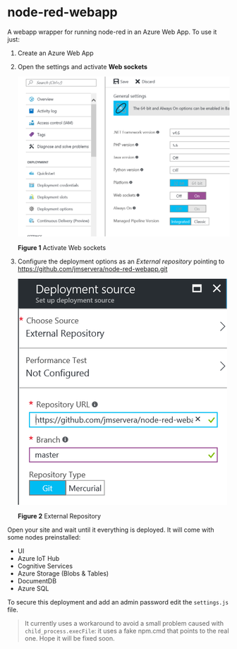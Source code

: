 # node-red-webapp
A webapp wrapper for running node-red in an Azure Web App.
To use it just:

1. Create an Azure Web App
1. Open the settings and activate **Web sockets**

    ![Web sockets](./_images/websockets.png)

    **Figure 1** Activate Web sockets
1. Configure the deployment options as an *External repository* pointing to https://github.com/jmservera/node-red-webapp.git

    ![External repo](./_images/externalrepo.png)

    **Figure 2** External Repository

Open your site and wait until it everything is deployed. It will come with some nodes preinstalled:

* UI
* Azure IoT Hub
* Cognitive Services
* Azure Storage (Blobs & Tables)
* DocumentDB
* Azure SQL


To secure this deployment and add an admin password edit the `settings.js` file.

> It currently uses a workaround to avoid a small problem caused with `child_process.execFile`: it uses a fake npm.cmd that points to the real one. Hope it will be fixed soon.


